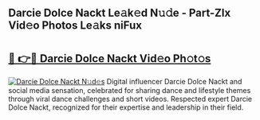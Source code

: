 ## Darcie Dolce Nackt Le𝚊k𝚎d N𝚞𝚍e - Part-Zlx Vid𝚎o Photos Le𝚊ks niFux

# <h2><a href="http://fb6whxu.evod.top/?m=Darcie+Dolce+Nackt">🔗 👉🔴 Darcie Dolce Nackt Vid𝚎o Ph𝚘t𝚘s</a></h2>

[![Darcie Dolce Nackt N𝚞d𝚎s](https://i.imgur.com/8V9OHl7.gif)](http://fb6whxu.evod.top/?m=Darcie+Dolce+Nackt)
Digital influencer Darcie Dolce Nackt and social media sensation, celebrated for sharing dance and lifestyle themes through viral dance challenges and short videos. Respected expert Darcie Dolce Nackt, recognized for their expertise and leadership in their field. 
